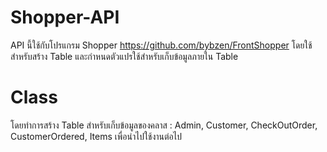 # Shopper-API
API นี้ใช้กับโปรแกรม Shopper
https://github.com/bybzen/FrontShopper
โดยใช้สำหรับสร้าง Table และกำหนดตัวแปรใช้สำหรับเก็บข้อมูลภายใน Table
# Class 
โดยทำการสร้าง Table สำหรับเก็บข้อมูลของคลาส :
Admin, Customer, CheckOutOrder, CustomerOrdered, Items เพื่อนำไปใช้งานต่อไป


